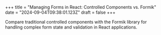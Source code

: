 +++
title = "Managing Forms in React: Controlled Components vs. Formik"
date = "2024-09-04T09:38:01.123Z"
draft = false
+++

Compare traditional controlled components with the Formik library for handling complex form state and validation in React applications.
        